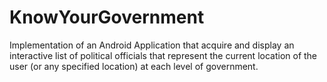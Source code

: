 # KnowYourGovernment

Implementation of an Android Application that acquire and display an interactive list of political officials 
that represent the current location of the user (or any specified location) at each level of government.
